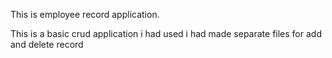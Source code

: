 This is employee record application.

This is a basic crud application i had used 
i had made separate files for add and delete record
